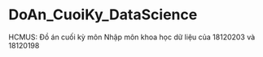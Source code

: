# DoAn_CuoiKy_DataScience
HCMUS: Đồ án cuối kỳ môn Nhập môn khoa học dữ liệu của 18120203 và 18120198
